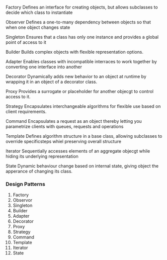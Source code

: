 Factory
 Defines an interface for creating objects, but allows subclasses to decide which class to instantiate

Observer
    Defines a one-to-many dependency between objects so that when one object changes state

Singleton
    Ensures that a class has only one instance and provides a global point of access to it

Builder
    Builds complex objects with flexible representation options.

Adapter
    Enables classes with incompatible interraces to work together by converting one interface into another

Decorator
    Dynamically adds new behavior to an object at runtime by wrapping it in an object of a decorator class.

Proxy
    Provides a surrogate or placeholder for another objecgt to control access to it.

Strategy
    Encapsulates interchangeable algorithms for flexible use based on client requirements.

Command
    Encapsulates a request as an object thereby letting you parametrize clients with queues, requests and operations

Template
    Defines algorithm structure in a base class, allowing subclasses to override specificsteps whiel preserving overall structure

Iterator
    Sequentially accesses elements of an aggregate objecgt while hiding its underlying representation

State
    Dynamic behaviour change based on internal state, giving object the apperance of changing its class.

### Design Patterns
1. Factory
2. Observor
3. Singleton
4. Builder
5. Adapter
6. Decorator
7. Proxy
8. Strategy
9. Command
10. Template
11. Iterator
12. State

